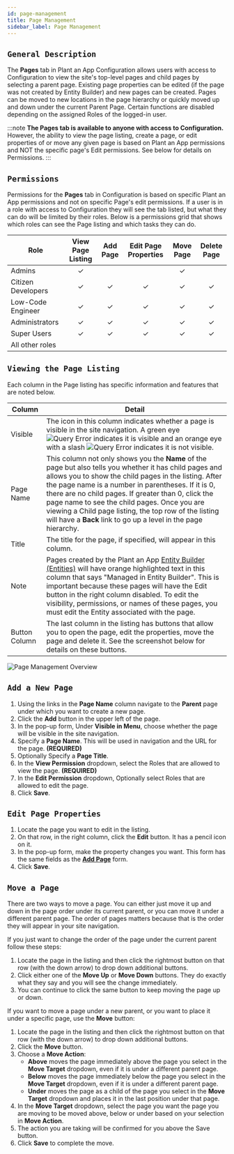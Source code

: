 ```yaml
---
id: page-management
title: Page Management
sidebar_label: Page Management
---
```


## `General Description`

The **Pages** tab in Plant an App Configuration allows users with access to Configuration to view the site's top-level pages and child pages by selecting a parent page. Existing page properties can be edited (if the page was not created by Entity Builder) and new pages can be created. Pages can be moved to new locations in the page hierarchy or quickly moved up and down under the current Parent Page. Certain functions are disabled depending on the assigned Roles of the logged-in user.

:::note
**The Pages tab is available to anyone with access to Configuration.** However, the ability to view the page listing, create a page, or edit properties of or move any given page is based on Plant an App permissions and NOT the specific page's Edit permissions. See below for details on Permissions.
:::

## `Permissions`

Permissions for the **Pages** tab in Configuration is based on specific Plant an App permissions and not on specific Page's edit permissions. If a user is in a role with access to Configuration they will see the tab listed, but what they can do will be limited by their roles. Below is a permissions grid that shows which roles can see the Page listing and which tasks they can do.

| Role | View Page Listing | Add Page | Edit Page Properties | Move Page | Delete Page |
| -- | :----: | :----: | :----: | :----: | :----: |
| Admins | &check; |  |  | &check; |  |
| Citizen Developers | &check; | &check; | &check; | &check; | &check; |
| Low-Code Engineer | &check; | &check; | &check; | &check; | &check; |
| Administrators | &check; | &check; | &check; | &check; | &check; |
| Super Users | &check; | &check; | &check; | &check; | &check; |
| All other roles |  |  |  |  |  |

## `Viewing the Page Listing`

Each column in the Page listing has specific information and features that are noted below.

| Column | Detail |
| -- | -- |
| Visible | The icon in this column indicates whether a page is visible in the site navigation. A green eye ![Query Error](/img/pagevisible.png) indicates it is visible and an orange eye with a slash ![Query Error](/img/pagenotvisible.png) indicates it is not visible. |
| Page Name | This column not only shows you the **Name** of the page but also tells you whether it has child pages and allows you to show the child pages in the listing. After the page name is a number in parentheses. If it is 0, there are no child pages. If greater than 0, click the page name to see the child pages. Once you are viewing a Child page listing, the top row of the listing will have a **Back** link to go up a level in the page hierarchy. |
| Title | The title for the page, if specified, will appear in this column. |
| Note | Pages created by the Plant an App [Entity Builder (Entities)](/docs/entities) will have orange highlighted text in this column that says "Managed in Entity Builder". This is important because these pages will have the Edit button in the right column disabled. To edit the visibility, permissions, or names of these pages, you must edit the Entity associated with the page. |
| Button Column | The last column in the listing has buttons that allow you to open the page, edit the properties, move the page and delete it. See the screenshot below for details on these buttons. |

![Page Management Overview](/img/page-management-overview.png)

## `Add a New Page`

1. Using the links in the **Page Name** column navigate to the **Parent** page under which you want to create a new page.
2. Click the **Add** button in the upper left of the page.
3. In the pop-up form, Under **Visible in Menu**, choose whether the page will be visible in the site navigation.
4. Specify a **Page Name**. This will be used in navigation and the URL for the page. **(REQUIRED)**
5. Optionally Specify a **Page Title**.
6. In the **View Permission** dropdown, select the Roles that are allowed to view the page. **(REQUIRED)**
7. In the **Edit Permission** dropdown, Optionally select Roles that are allowed to edit the page.
8. Click **Save**.

## `Edit Page Properties`

1. Locate the page you want to edit in the listing.
2. On that row, in the right column, click the **Edit** button. It has a pencil icon on it. 
3. In the pop-up form, make the property changes you want. This form has the same fields as the [**Add Page**](#add-a-new-page) form.
4. Click **Save**.

## `Move a Page`

There are two ways to move a page. You can either just move it up and down in the page order under its current parent, or you can move it under a different parent page. The order of pages matters because that is the order they will appear in your site navigation.

If you just want to change the order of the page under the current parent follow these steps:

1. Locate the page in the listing and then click the rightmost button on that row (with the down arrow) to drop down additional buttons.
2. Click either one of the **Move Up** or **Move Down** buttons. They do exactly what they say and you will see the change immediately.
3. You can continue to click the same button to keep moving the page up or down.

If you want to move a page under a new parent, or you want to place it under a specific page, use the **Move** button:

1. Locate the page in the listing and then click the rightmost button on that row (with the down arrow) to drop down additional buttons.
2. Click the **Move** button.
3. Choose a **Move Action**:
   - **Above** moves the page immediately above the page you select in the **Move Target** dropdown, even if it is under a different parent page.
   - **Below** moves the page immediately below the page you select in the **Move Target** dropdown, even if it is under a different parent page.
   - **Under** moves the page as a child of the page you select in the **Move Target** dropdown and places it in the last position under that page.
4. In the **Move Target** dropdown, select the page you want the page you are moving to be moved above, below or under based on your selection in **Move Action**.
5. The action you are taking will be confirmed for you above the Save button.
6. Click **Save** to complete the move.
